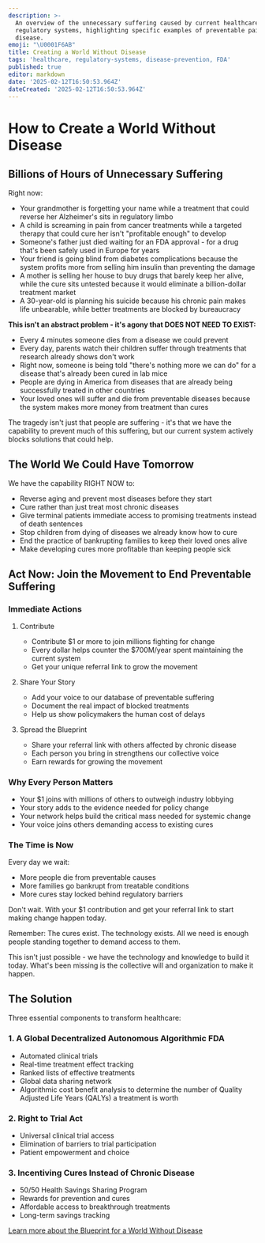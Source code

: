```yaml
---
description: >-
  An overview of the unnecessary suffering caused by current healthcare and
  regulatory systems, highlighting specific examples of preventable pain and
  disease.
emoji: "\U0001F6AB"
title: Creating a World Without Disease
tags: 'healthcare, regulatory-systems, disease-prevention, FDA'
published: true
editor: markdown
date: '2025-02-12T16:50:53.964Z'
dateCreated: '2025-02-12T16:50:53.964Z'
---
```

# How to Create a World Without Disease

## Billions of Hours of Unnecessary Suffering
Right now:
- Your grandmother is forgetting your name while a treatment that could reverse her Alzheimer's sits in regulatory limbo
- A child is screaming in pain from cancer treatments while a targeted therapy that could cure her isn't "profitable enough" to develop
- Someone's father just died waiting for an FDA approval - for a drug that's been safely used in Europe for years
- Your friend is going blind from diabetes complications because the system profits more from selling him insulin than preventing the damage
- A mother is selling her house to buy drugs that barely keep her alive, while the cure sits untested because it would eliminate a billion-dollar treatment market
- A 30-year-old is planning his suicide because his chronic pain makes life unbearable, while better treatments are blocked by bureaucracy

**This isn't an abstract problem - it's agony that DOES NOT NEED TO EXIST:**
- Every 4 minutes someone dies from a disease we could prevent
- Every day, parents watch their children suffer through treatments that research already shows don't work
- Right now, someone is being told "there's nothing more we can do" for a disease that's already been cured in lab mice
- People are dying in America from diseases that are already being successfully treated in other countries
- Your loved ones will suffer and die from preventable diseases because the system makes more money from treatment than cures

The tragedy isn't just that people are suffering - it's that we have the capability to prevent much of this suffering, but our current system actively blocks solutions that could help.

## The World We Could Have Tomorrow
We have the capability RIGHT NOW to:
- Reverse aging and prevent most diseases before they start
- Cure rather than just treat most chronic diseases
- Give terminal patients immediate access to promising treatments instead of death sentences
- Stop children from dying of diseases we already know how to cure
- End the practice of bankrupting families to keep their loved ones alive
- Make developing cures more profitable than keeping people sick

## Act Now: Join the Movement to End Preventable Suffering

### Immediate Actions
1. Contribute
   - Contribute $1 or more to join millions fighting for change
   - Every dollar helps counter the $700M/year spent maintaining the current system
   - Get your unique referral link to grow the movement

2. Share Your Story
   - Add your voice to our database of preventable suffering
   - Document the real impact of blocked treatments
   - Help us show policymakers the human cost of delays

3. Spread the Blueprint
   - Share your referral link with others affected by chronic disease
   - Each person you bring in strengthens our collective voice
   - Earn rewards for growing the movement

### Why Every Person Matters
- Your $1 joins with millions of others to outweigh industry lobbying
- Your story adds to the evidence needed for policy change
- Your network helps build the critical mass needed for systemic change
- Your voice joins others demanding access to existing cures

### The Time is Now
Every day we wait:
- More people die from preventable causes
- More families go bankrupt from treatable conditions
- More cures stay locked behind regulatory barriers

Don't wait. With your $1 contribution and get your referral link to start making change happen today.

Remember: The cures exist. The technology exists. All we need is enough people standing together to demand access to them.

This isn't just possible - we have the technology and knowledge to build it today. What's been missing is the collective will and organization to make it happen.

## The Solution
Three essential components to transform healthcare:

### 1. A Global Decentralized Autonomous Algorithmic FDA
- Automated clinical trials
- Real-time treatment effect tracking
- Ranked lists of effective treatments
- Global data sharing network
- Algorithmic cost benefit analysis to determine the number of Quality Adjusted Life Years (QALYs) a treatment is worth

### 2. Right to Trial Act
- Universal clinical trial access
- Elimination of barriers to trial participation
- Patient empowerment and choice

### 3. Incentiving Cures Instead of Chronic Disease
- 50/50 Health Savings Sharing Program
- Rewards for prevention and cures
- Affordable access to breakthrough treatments
- Long-term savings tracking

[Learn more about the Blueprint for a World Without Disease](blueprint.md)
